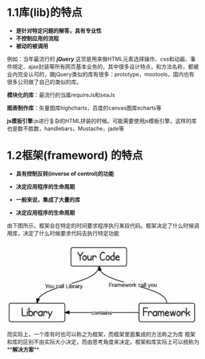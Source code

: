 # 1.1库(lib)的特点

- **是针对特定问题的解答，具有专业性**
- **不控制应用的流程**
- **被动的被调用**

 
 例如：当年最流行的 _**jQuery**_ 这货是用来做HTML元素选择操作、css和动画、事件绑定、ajax封装等所有网页基本业务的，其中很多设计特点，和方法名称，都被业内完全认可的，跟jQuery类似的库有很多：prototype，mootools，国内也有很多公司做了自己的类似的库。
 
**模块化的库**：最流行的当属requireJs和seaJs

**图表制作库**：矢量图库highcharts，百度的canvas图库echarts等

**js模板引擎**:js进行复杂的HTML拼装的时候。可能需要使用js模板引擎，这样的库也是数不胜数，handlebars，Mustache，jade等


# 1.2框架(frameword) 的特点
- **具有控制反转(inverse of control)的功能**

- **决定应用程序的生命周期**
- **一般来说，集成了大量的库**

- **决定应用程序的生命周期**

由下图所示，框架会在特定的时间要求程序执行某段代码。框架决定了什么时候调用库，决定了什么时候要求代码去执行特定功能



![](/assets/frame.jpg)


而实际上，一个库有时也可以称之为框架，而框架里面集成的方法称之为库
框架和库的区别不由实际大小决定，而由思考角度来决定。框架和库实际上可以统称为**__解决方案__**





